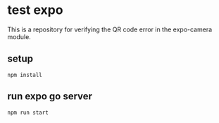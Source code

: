 # test expo
This is a repository for verifying the QR code error in the expo-camera module.

## setup
```
npm install
```

## run expo go server
```
npm run start
```